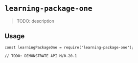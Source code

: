 # `learning-package-one`

> TODO: description

## Usage

```
const learningPackageOne = require('learning-package-one');

// TODO: DEMONSTRATE API M/0.20.1
```
